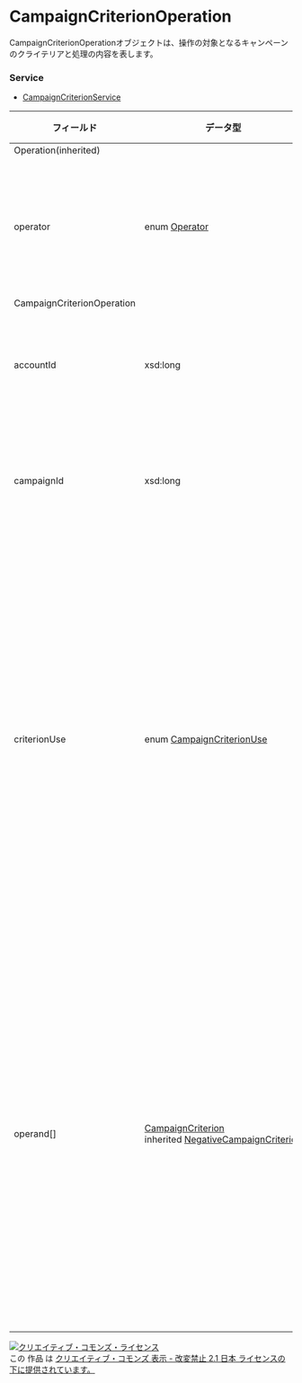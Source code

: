 # CampaignCriterionOperation
CampaignCriterionOperationオブジェクトは、操作の対象となるキャンペーンのクライテリアと処理の内容を表します。
### Service
+ [CampaignCriterionService](../services/CampaignCriterionService.md)

| フィールド | データ型 | 説明 | 制限 | 
|---|---|---|---|
| Operation(inherited)||||
| operator| enum <a href="./Operator.md">Operator</a>| 処理を表す演算子です。| Req |
| CampaignCriterionOperation||||
| accountId| xsd:long| アカウントIDです。| Req |
| campaignId| xsd:long| キャンペーンIDです。| Req |
| criterionUse| enum <a href="./CampaignCriterionUse.md">CampaignCriterionUse</a>| クライテリアを単価設定可能にするか除外にするかを選択します。| Req |
| operand[]| <a href="./CampaignCriterion.md">CampaignCriterion</a><br>inherited <a href="./NegativeCampaignCriterion.md">NegativeCampaignCriterion</a>| 処理の対象となるキャンペーンのクライテリア情報が含まれます。| Req |
<a rel="license" href="http://creativecommons.org/licenses/by-nd/2.1/jp/"><img alt="クリエイティブ・コモンズ・ライセンス" style="border-width:0" src="https://i.creativecommons.org/l/by-nd/2.1/jp/88x31.png" /></a><br />この 作品 は <a rel="license" href="http://creativecommons.org/licenses/by-nd/2.1/jp/">クリエイティブ・コモンズ 表示 - 改変禁止 2.1 日本 ライセンスの下に提供されています。</a>
